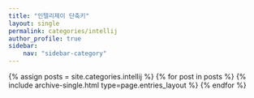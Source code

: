 ```yaml
---
title: "인텔리제이 단축키"
layout: single
permalink: categories/intellij
author_profile: true
sidebar:                  
    nav: "sidebar-category"
---
```


 {% assign posts = site.categories.intellij %}
 {% for post in posts %} {% include archive-single.html type=page.entries_layout %} {% endfor %}


